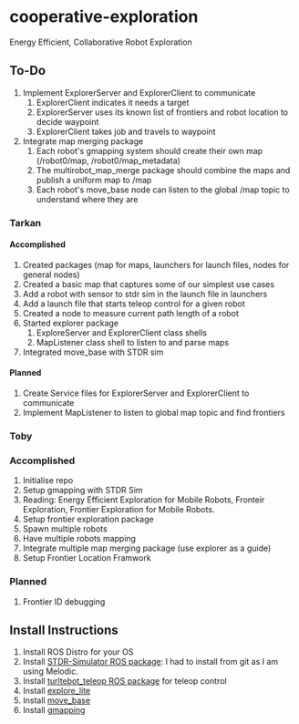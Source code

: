 # cooperative-exploration
Energy Efficient, Collaborative Robot Exploration

## To-Do

1. Implement ExplorerServer and ExplorerClient to communicate
   1. ExplorerClient indicates it needs a target
   2. ExplorerServer uses its known list of frontiers and robot location to decide waypoint
   3. ExplorerClient takes job and travels to waypoint
2. Integrate map merging package
   1. Each robot's gmapping system should create their own map (/robot0/map, /robot0/map\_metadata)
   2. The multirobot\_map\_merge package should combine the maps and publish a uniform map to /map
   3. Each robot's move\_base node can listen to the global /map topic to understand where they are

### Tarkan

#### Accomplished

1. Created packages (map for maps, launchers for launch files, nodes for general nodes)
2. Created a basic map that captures some of our simplest use cases
1. Add a robot with sensor to stdr sim in the launch file in launchers
1. Add a launch file that starts teleop control for a given robot
1. Created a node to measure current path length of a robot
1. Started explorer package
   1. ExploreServer and ExplorerClient class shells
   1. MapListener class shell to listen to and parse maps
1. Integrated move\_base with STDR sim

#### Planned

1. Create Service files for ExplorerServer and ExplorerClient to communicate
2. Implement MapListener to listen to global map topic and find frontiers

### Toby 

### Accomplished
1. Initialise repo
2. Setup gmapping with STDR Sim
3. Reading: Energy Efficient Exploration for Mobile Robots, Fronteir Exploration, Frontier Exploration for Mobile Robots.
3. Setup frontier exploration package
1. Spawn multiple robots
2. Have multiple robots mapping
1. Integrate multiple map merging package (use explorer as a guide)
1. Setup Frontier Location Framwork

### Planned
1. Frontier ID debugging


## Install Instructions

1. Install ROS Distro for your OS
2. Install [STDR-Simulator ROS package](http://wiki.ros.org/stdr_simulator/Tutorials/Set%20up%20STDR%20Simulator): I had to install from git as I am using Melodic.
1. Install [turltebot\_teleop ROS package](http://wiki.ros.org/turtlebot_teleop) for teleop control
2. Install [explore\_lite](http://mirror-eu.wiki.ros.org/explore_lite.html?distro=kinetic)
2. Install [move\_base](http://wiki.ros.org/move_base)
2. Install [gmapping](http://wiki.ros.org/gmapping)
